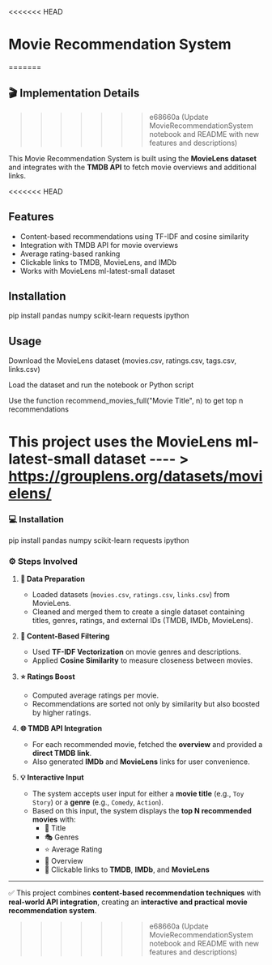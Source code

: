 <<<<<<< HEAD

# Movie Recommendation System
=======
## 🎬 Implementation Details
>>>>>>> e68660a (Update MovieRecommendationSystem notebook and README with new features and descriptions)

This Movie Recommendation System is built using the **MovieLens dataset** and integrates with the **TMDB API** to fetch movie overviews and additional links.  

<<<<<<< HEAD
## Features
- Content-based recommendations using TF-IDF and cosine similarity
- Integration with TMDB API for movie overviews
- Average rating-based ranking
- Clickable links to TMDB, MovieLens, and IMDb
- Works with MovieLens ml-latest-small dataset

## Installation
pip install pandas numpy scikit-learn requests ipython

## Usage
Download the MovieLens dataset (movies.csv, ratings.csv, tags.csv, links.csv)

Load the dataset and run the notebook or Python script

Use the function recommend_movies_full("Movie Title", n) to get top n recommendations

This project uses the MovieLens ml-latest-small dataset ---- > https://grouplens.org/datasets/movielens/
=======
### 💻 Installation
pip install pandas numpy scikit-learn requests ipython

### ⚙️ Steps Involved
1. **📂 Data Preparation**  
   - Loaded datasets (`movies.csv`, `ratings.csv`, `links.csv`) from MovieLens.  
   - Cleaned and merged them to create a single dataset containing titles, genres, ratings, and external IDs (TMDB, IMDb, MovieLens).  

2. **🧠 Content-Based Filtering**  
   - Used **TF-IDF Vectorization** on movie genres and descriptions.  
   - Applied **Cosine Similarity** to measure closeness between movies.  

3. **⭐ Ratings Boost**  
   - Computed average ratings per movie.  
   - Recommendations are sorted not only by similarity but also boosted by higher ratings.  

4. **🌐 TMDB API Integration**  
   - For each recommended movie, fetched the **overview** and provided a **direct TMDB link**.  
   - Also generated **IMDb** and **MovieLens** links for user convenience.  

5. **💡 Interactive Input**  
   - The system accepts user input for either a **movie title** (e.g., `Toy Story`) or a **genre** (e.g., `Comedy`, `Action`).  
   - Based on this input, the system displays the **top N recommended movies** with:  
     - 🎥 Title  
     - 🎭 Genres  
     - ⭐ Average Rating  
     - 📝 Overview  
     - 🔗 Clickable links to **TMDB**, **IMDb**, and **MovieLens**  

---

✅ This project combines **content-based recommendation techniques** with **real-world API integration**, creating an **interactive and practical movie recommendation system**.

>>>>>>> e68660a (Update MovieRecommendationSystem notebook and README with new features and descriptions)
